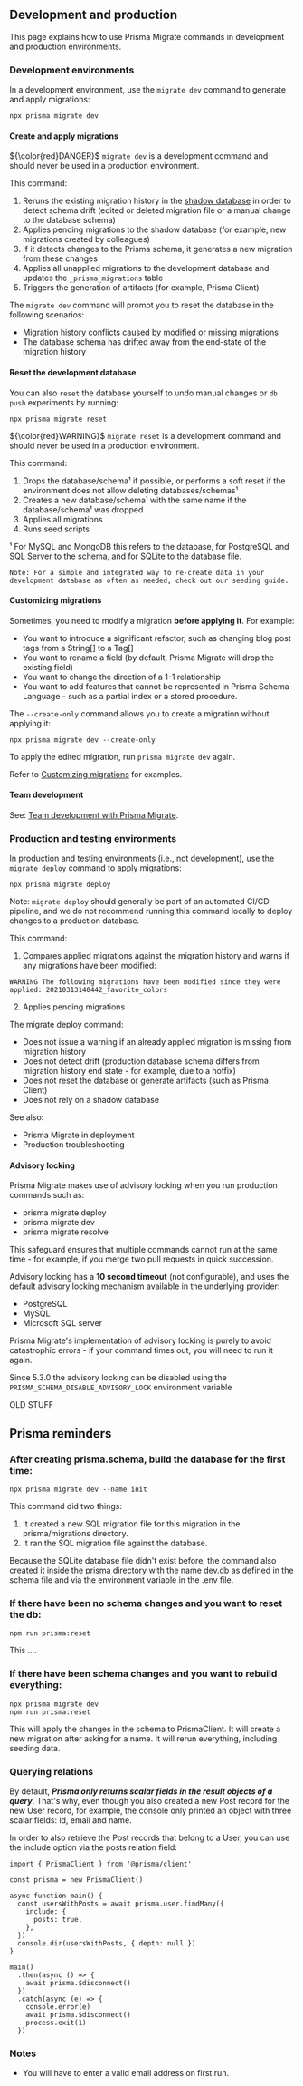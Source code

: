 
## Development and production
This page explains how to use Prisma Migrate commands in development and production environments.

### Development environments
In a development environment, use the ```migrate dev``` command to generate and apply migrations:

```
npx prisma migrate dev
```
#### Create and apply migrations
${\color{red}DANGER}$
```migrate dev``` is a development command and should never be used in a production environment.

This command:

1. Reruns the existing migration history in the <u>shadow database</u> in order to detect schema drift (edited or deleted migration file or a manual change to the database schema)
2. Applies pending migrations to the shadow database (for example, new migrations created by colleagues)
3. If it detects changes to the Prisma schema, it generates a new migration from these changes
4. Applies all unapplied migrations to the development database and updates the ```_prisma_migrations``` table
5. Triggers the generation of artifacts (for example, Prisma Client)

The ```migrate dev``` command will prompt you to reset the database in the following scenarios:

* Migration history conflicts caused by <u>modified or missing migrations</u>
* The database schema has drifted away from the end-state of the migration history

#### Reset the development database
You can also ```reset``` the database yourself to undo manual changes or ```db push``` experiments by running:
```
npx prisma migrate reset
```
${\color{red}WARNING}$
```migrate reset``` is a development command and should never be used in a production environment.

This command:

1. Drops the database/schema¹ if possible, or performs a soft reset if the environment does not allow deleting databases/schemas¹
2. Creates a new database/schema¹ with the same name if the database/schema¹ was dropped
3. Applies all migrations
4. Runs seed scripts

¹ For MySQL and MongoDB this refers to the database, for PostgreSQL and SQL Server to the schema, and for SQLite to the database file.

```
Note: For a simple and integrated way to re-create data in your development database as often as needed, check out our seeding guide.
```

#### Customizing migrations
Sometimes, you need to modify a migration <b>before applying it</b>. For example:

* You want to introduce a significant refactor, such as changing blog post tags from a String[] to a Tag[]
* You want to rename a field (by default, Prisma Migrate will drop the existing field)
* You want to change the direction of a 1-1 relationship
* You want to add features that cannot be represented in Prisma Schema Language - such as a partial index or a stored procedure.

The ```--create-only``` command allows you to create a migration without applying it:

```
npx prisma migrate dev --create-only
```

To apply the edited migration, run ```prisma migrate dev``` again.

Refer to <u>Customizing migrations</u> for examples.

#### Team development
See: <u>Team development with Prisma Migrate</u>.

### Production and testing environments
In production and testing environments (i.e., not development), use the ```migrate deploy``` command to apply migrations:

```
npx prisma migrate deploy
```

Note: ```migrate deploy``` should generally be part of an automated CI/CD pipeline, and we do not recommend running this command locally to deploy changes to a production database.

This command:

1. Compares applied migrations against the migration history and warns if any migrations have been modified:
```
WARNING The following migrations have been modified since they were applied: 20210313140442_favorite_colors
```
2. Applies pending migrations

The migrate deploy command:

* Does not issue a warning if an already applied migration is missing from migration history
* Does not detect drift (production database schema differs from migration history end state - for example, due to a hotfix)
* Does not reset the database or generate artifacts (such as Prisma Client)
* Does not rely on a shadow database

See also:

* Prisma Migrate in deployment
* Production troubleshooting

#### Advisory locking
Prisma Migrate makes use of advisory locking when you run production commands such as:

* prisma migrate deploy
* prisma migrate dev
* prisma migrate resolve

This safeguard ensures that multiple commands cannot run at the same time - for example, if you merge two pull requests in quick succession.

Advisory locking has a <b>10 second timeout</b> (not configurable), and uses the default advisory locking mechanism available in the underlying provider:

* PostgreSQL
* MySQL
* Microsoft SQL server

Prisma Migrate's implementation of advisory locking is purely to avoid catastrophic errors - if your command times out, you will need to run it again.

Since 5.3.0 the advisory locking can be disabled using the ```PRISMA_SCHEMA_DISABLE_ADVISORY_LOCK``` environment variable





OLD STUFF

## Prisma reminders
### After creating prisma.schema, build the database for the first time:
~~~
npx prisma migrate dev --name init
~~~
This command did two things:
1. It created a new SQL migration file for this migration in the prisma/migrations directory.
2. It ran the SQL migration file against the database.

Because the SQLite database file didn't exist before, the command also created it inside the prisma directory with the name dev.db as defined in the schema file and via the environment variable in the .env file.
### If there have been no schema changes and you want to reset the db:
~~~
npm run prisma:reset
~~~
This ....
### If there have been schema changes and you want to rebuild everything:
~~~
npx prisma migrate dev
npm run prisma:reset
~~~
This will apply the changes in the schema to PrismaClient. It will create a new migration after asking for a name. It will rerun everything, including seeding data.
### Querying relations
By default, ***Prisma only returns scalar fields in the result objects of a query***. That's why, even though you also created a new Post record for the new User record, for example, the console only printed an object with three scalar fields: id, email and name.

In order to also retrieve the Post records that belong to a User, you can use the include option via the posts relation field:
~~~
import { PrismaClient } from '@prisma/client'

const prisma = new PrismaClient()

async function main() {
  const usersWithPosts = await prisma.user.findMany({
    include: {
      posts: true,
    },
  })
  console.dir(usersWithPosts, { depth: null })
}

main()
  .then(async () => {
    await prisma.$disconnect()
  })
  .catch(async (e) => {
    console.error(e)
    await prisma.$disconnect()
    process.exit(1)
  })
~~~
### Notes
- You will have to enter a valid email address on first run.












